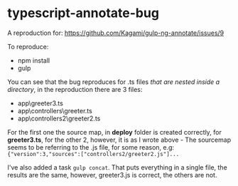 typescript-annotate-bug
=======================

A reproduction for: https://github.com/Kagami/gulp-ng-annotate/issues/9

To reproduce:

* npm install
* gulp

You can see that the bug reproduces for .ts files *that are nested inside a directory*, in the reproduction there are 3 files:

* app\greeter3.ts
* app\controllers\greeter.ts
* app\controllers2\greeter2.ts

For the first one the source map, in **deploy** folder is created correctly, for **greeter3.ts**, for the other 2, however, it is as I wrote above - The sourcemap seems to be referring to the .js file, for some reason, e.g: `{"version":3,"sources":["controllers2/greeter2.js"]...`

I've also added a task `gulp concat`. That puts everything in a single file, the results are the same, however, greeter3.js is correct, the others are not.
